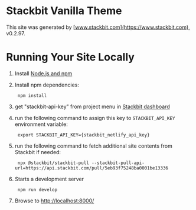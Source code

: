 # Stackbit Vanilla Theme

This site was generated by [www.stackbit.com](https://www.stackbit.com), v0.2.97.

# Running Your Site Locally

1. Install [Node.js and npm](https://nodejs.org/en/)

1. Install npm dependencies:

        npm install

1. get "stackbit-api-key" from project menu in [Stackbit dashboard](https://app.stackbit.com/dashboard)

1. run the following command to assign this key to `STACKBIT_API_KEY` environment variable:

        export STACKBIT_API_KEY={stackbit_netlify_api_key}

1. run the following command to fetch additional site contents from Stackbit if needed:

        npx @stackbit/stackbit-pull --stackbit-pull-api-url=https://api.stackbit.com/pull/5eb93f75248ba0001be13336

1. Starts a development server

        npm run develop

1. Browse to [http://localhost:8000/](http://localhost:8000/)
